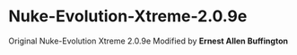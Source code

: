 # Nuke-Evolution-Xtreme-2.0.9e
 Original Nuke-Evolution Xtreme 2.0.9e Modified by **Ernest Allen Buffington**

